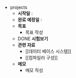 - projects
	- **시작일** :
	- **완료 예정일** :
	- **목표**
		- 목표 작성
	- DONE **시험보기**
	- **관련 자료**
		- [[데이터 베이스 시스템]]
		- [[컴파일러 구성]]
	- **메모**
		- 메모 작성